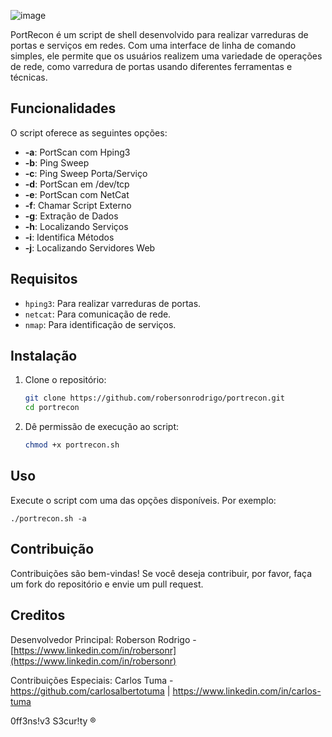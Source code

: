 ![image](https://github.com/user-attachments/assets/cc7b4a91-4959-42f8-9f88-c0be2c2e0617)

PortRecon é um script de shell desenvolvido para realizar varreduras de portas e serviços em redes. Com uma interface de linha de comando simples, ele permite que os usuários realizem uma variedade de operações de rede, como varredura de portas usando diferentes ferramentas e técnicas.

## Funcionalidades

O script oferece as seguintes opções:

- **-a**: PortScan com Hping3
- **-b**: Ping Sweep
- **-c**: Ping Sweep Porta/Serviço
- **-d**: PortScan em /dev/tcp
- **-e**: PortScan com NetCat
- **-f**: Chamar Script Externo
- **-g**: Extração de Dados
- **-h**: Localizando Serviços
- **-i**: Identifica Métodos
- **-j**: Localizando Servidores Web

## Requisitos

- `hping3`: Para realizar varreduras de portas.
- `netcat`: Para comunicação de rede.
- `nmap`: Para identificação de serviços.

## Instalação

1. Clone o repositório:
   
   ```bash
   git clone https://github.com/robersonrodrigo/portrecon.git
   cd portrecon
   
3. Dê permissão de execução ao script:

   ```bash
   chmod +x portrecon.sh

## Uso
  Execute o script com uma das opções disponíveis. Por exemplo:
  
    ./portrecon.sh -a
    
## Contribuição
Contribuições são bem-vindas! Se você deseja contribuir, por favor, faça um fork do repositório e envie um pull request.

## Creditos

Desenvolvedor Principal: Roberson Rodrigo - [https://www.linkedin.com/in/robersonr](https://www.linkedin.com/in/robersonr)

Contribuições Especiais: Carlos Tuma - https://github.com/carlosalbertotuma | https://www.linkedin.com/in/carlos-tuma

0ff3ns!v3 S3cur!ty ®
